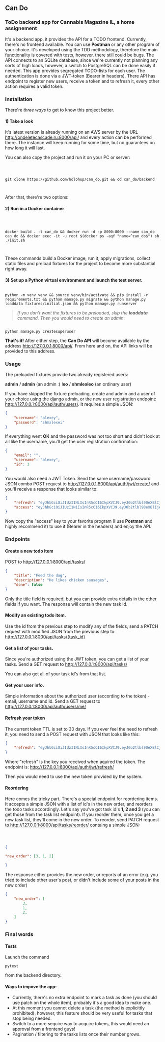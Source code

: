 
  
## Can Do

  

### ToDo backend app for Cannabis Magazine IL, a home assignement

  

It's a backend app, it provides the API for a TODO frontend. Currently, there's no frontend available. You can use **Postman** or any other program of your choice. It's developed using the TDD methodology, therefore the main functionality is covered with tests, however, there still could be bugs. The API connects to an SQLite database, since we're currently not planning any sorts of high loads, however, a switch to PostgreSQL can be done easily if needed. This app provides segregated TODO-lists for each user. The authentication is done via a JWT-token (Bearer in headers). There API has endpoint to register new users, receive a token and to refresh it, every other action requires a valid token.

  

### Installation

  

There're *three ways* to get to know this project better.

  

#### 1) Take a look

  

It's latest version is already running on an AWS server by the URL http://ondeletecascade.ru:8000/api/ and every action can be performed there. The instance will keep running for some time, but no guarantees on how long it will last.

  

You can also copy the project and run it on your PC or server:

  

```

  

git clone https://github.com/holohup/can_do.git && cd can_do/backend

  

```

  

After that, there're two options:

  

#### 2) Run in a Docker container

  

```

  

docker build . -t can_do && docker run -d -p 8000:8000 --name can_do can_do && docker exec -it -u root $(docker ps -aqf "name=^can_do$") sh ./init.sh

  

```

These commands build a Docker image, run it, apply migrations, collect static files and preload fixtures for the project to become more substantial right away.

  

#### 3) Set up a Python virtual environment and launch the test server.

  

```

python -m venv venv && source venv/bin/activate && pip install -r requirements.txt && python manage.py migrate && python manage.py loaddata fixtures/initial.json && python manage.py runserver

```

> *If you don't want the fixtures to be preloaded, skip the **loaddata** command. Then you would need to create an admin*:

```

python manage.py createsuperuser

```

**That's it!** After either step, the **Can Do API** will become available by the address http://127.0.0.1:8000/api/. From here and on, the API links will be provided to this address.


### Usage

The preloaded fixtures provide two already registered users:

**admin** / **admin** (an admin :)
**leo** / **shmleoleo** (an ordinary user)

If you have skipped the fixture preloading, create and admin and a user of your choice using the django admin, or the new user registration endpoint: http://127.0.0.1:8000/api/auth/users/. It requires a simple JSON:
```json
{
    "username": "alexey",
    "password": "shmalexei"
}
```
If everything went **OK** and the password was not too short and didn't look at all like the username, you'll get the user registration confirmation:
```json
{
    "email": "",
    "username": "alexey",
    "id": 3
}
```
You would also need a JWT Token. Send the same username/password JSON combo POST request to http://127.0.0.1:8000/api/auth/jwt/create/ and you'll receive a response that looks similar to:
```json
{
    "refresh": "eyJhbGciOiJIUzI1NiIsInR5cCI6IkpXVCJ9.eyJ0b2tlbl90eXBlIjoicmVmcmVzaCIsImV4cCI6MTY4OTMxNzczNCwiaWF0IjoxNjg5MjMxMzM0LCJqdGkiOiI4ZDVmYTAxZTc3OGI0Yjc1YmYxYjY3MjMwYzZlMTEzZiIsInVzZXJfaWQiOjN9.eFH82eZvzNtbBUpKaXAoXltdFb3w_jOcVdU7U3rXbhc",
    "access": "eyJhbGciOiJIUzI1NiIsInR5cCI6IkpXVCJ9.eyJ0b2tlbl90eXBlIjoiYWNjZXNzIiwiZXhwIjoxNjkxODIzMzM0LCJpYXQiOjE2ODkyMzEzMzQsImp0aSI6IjczMzkwOTJhZDdlNDRmYWY5ZDczYzRjZWJmZGMwN2EzIiwidXNlcl9pZCI6M30.koJbtDboe8fQsqQNgY_LyHZsi4fqJ2cWdwRHBvAu2Us"
}
```
Now copy the "access" key to your favorite program (I use **Postman** and highly recommend it) to use it (Bearer in the headers) and enjoy the API.


### Endpoints

#### Create a new todo item

POST to http://127.0.0.1:8000/api/tasks/
```json
{
    "title": "Feed the dog",
    "description": "He likes chicken sausages",
    "done": false
}
```
Only the title field is required, but you can provide extra details in the other fields if you want. The response will contain the new task id.

#### Modify an existing todo item.

Use the id from the previous step to modify any of the fields, send a PATCH request with modified JSON from the previous step to http://127.0.0.1:8000/api/tasks/{task_id}

#### Get a list of your tasks.

Since you're authorized using the JWT token, you can get a list of your tasks. Send a GET request to http://127.0.0.1:8000/api/tasks/

You can also get all of your task id's from that list.

#### Get your user info.

Simple information about the authorized user (according to the token) - email, username and id.
Send a GET request to http://127.0.0.1:8000/api/auth/users/me/

#### Refresh your token

The current token TTL is set to 30 days. If you ever feel the need to refresh it, you need to send a POST request with JSON that looks like this:
```json
{
    "refresh": "eyJhbGciOiJIUzI1NiIsInR5cCI6IkpXVCJ9.eyJ0b2tlbl90eXBlIjoicmVmcmVzaCIsImV4cCI6MTY4OTMxNzczNCwiaWF0IjoxNjg5MjMxMzM0LCJqdGkiOiI4ZDVmYTAxZTc3OGI0Yjc1YmYxYjY3MjMwYzZlMTEzZiIsInVzZXJfaWQiOjN9.eFH82eZvzNtbBUpKaXAoXltdFb3w_jOcVdU7U3rXbhc"
}
```
Where "refresh" is the key you received when aquired the token. The endpoint is: http://127.0.0.1:8000/api/auth/jwt/refresh/

Then you would need to use the new token provided by the system.


#### Reordering

Here comes the tricky part. There's a special endpoint for reordering items. It accepts a simple JSON with a list of id's in the new order, and reorders the todo tasks accordingly. Let's say you've got task id's **1, 2 and 3** (you can get those from the task list endpoint). If you reorder them, once you get a new task list, they'll come in the new order. To reorder, send PATCH request to http://127.0.0.1:8000/api/tasks/reorder/ containg a simple JSON:


```json

  

{

"new_order": [3, 1, 2]

}

```
The response either provides the new order, or reports of an error (e.g. you tried to include other user's post, or didn't include some of your posts in the new order)

```json
{
    "new_order": [
        3,
        1,
        2,
    ]
}
```

### Final words

#### Tests

Launch the command

```
pytest
```
from the backend directory.

#### Ways to impove the app:

- Currently, there's no extra endpoint to mark a task as done (you should use patch on the whole item), probably it's a good idea to make one.
- At this moment you cannot delete a task (the method is explicittly prohibited), however, this feature should be very useful for tasks that stop being needed.
- Switch to a more sequire way to acquire tokens, this would need an approval from a frontend guys!
- Pagination / filtering to the tasks lists once their number grows.
